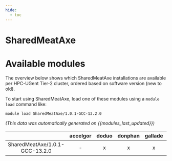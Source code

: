 ```yaml
---
hide:
  - toc
---
```


SharedMeatAxe
=============

# Available modules


The overview below shows which SharedMeatAxe installations are available per HPC-UGent Tier-2 cluster, ordered based on software version (new to old).

To start using SharedMeatAxe, load one of these modules using a `module load` command like:

```shell
module load SharedMeatAxe/1.0.1-GCC-13.2.0
```

*(This data was automatically generated on {{modules_last_updated}})*

| |accelgor|doduo|donphan|gallade|joltik|litleo|shinx|
| :---: | :---: | :---: | :---: | :---: | :---: | :---: | :---: |
|SharedMeatAxe/1.0.1-GCC-13.2.0|-|x|x|x|x|x|x|
